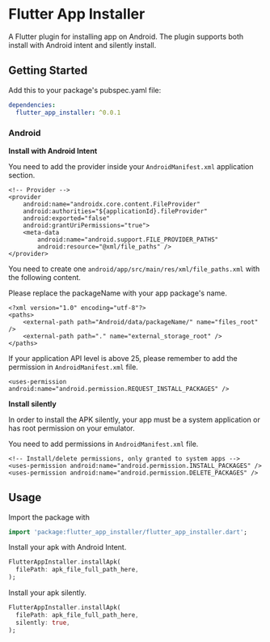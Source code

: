 # Flutter App Installer

A Flutter plugin for installing app on Android.
The plugin supports both install with Android intent and silently install.

## Getting Started

Add this to your package's pubspec.yaml file:


```yaml
dependencies:
  flutter_app_installer: ^0.0.1
```

### Android

**Install with Android Intent**

You need to add the provider inside your `AndroidManifest.xml` application section.

```
<!-- Provider -->
<provider
    android:name="androidx.core.content.FileProvider"
    android:authorities="${applicationId}.fileProvider"
    android:exported="false"
    android:grantUriPermissions="true">
    <meta-data
        android:name="android.support.FILE_PROVIDER_PATHS"
        android:resource="@xml/file_paths" />
</provider>
```

You need to create one `android/app/src/main/res/xml/file_paths.xml` with the following content.

Please replace the packageName with your app package's name.

```
<?xml version="1.0" encoding="utf-8"?>
<paths>
    <external-path path="Android/data/packageName/" name="files_root" />
    <external-path path="." name="external_storage_root" />
</paths>
```

If your application API level is above 25, please remember to add the permission in `AndroidManifest.xml` file.

```
<uses-permission android:name="android.permission.REQUEST_INSTALL_PACKAGES" />
```

**Install silently**

In order to install the APK silently, your app must be a system application or has root permission on your emulator.

You need to add permissions in `AndroidManifest.xml` file.

```
<!-- Install/delete permissions, only granted to system apps -->
<uses-permission android:name="android.permission.INSTALL_PACKAGES" />
<uses-permission android:name="android.permission.DELETE_PACKAGES" />
```

## Usage

Import the package with

```dart
import 'package:flutter_app_installer/flutter_app_installer.dart';
```

Install your apk with Android Intent.

```dart
FlutterAppInstaller.installApk(
  filePath: apk_file_full_path_here,
);
```

Install your apk silently.

```dart
FlutterAppInstaller.installApk(
  filePath: apk_file_full_path_here,
  silently: true,
);
```